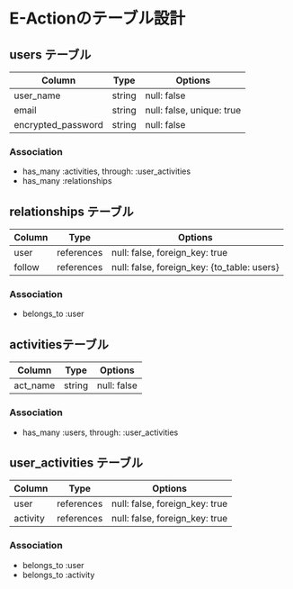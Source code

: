 # E-Actionのテーブル設計

## users テーブル

| Column             | Type   | Options                   |
| ------------------ | ------ | ------------------------- |
| user_name          | string | null: false               |
| email              | string | null: false, unique: true |
| encrypted_password | string | null: false               |

### Association

- has_many :activities, through: :user_activities
- has_many :relationships

## relationships テーブル

| Column      | Type       | Options                                     |
| ------------| ---------- | ------------------------------------------- |
| user        | references | null: false, foreign_key: true              |
| follow      | references | null: false, foreign_key: {to_table: users} |

### Association

- belongs_to :user

## activitiesテーブル

| Column     | Type       | Options             |
| ---------- | ---------- | ------------------- |
| act_name   | string     | null: false         |

### Association

- has_many :users, through: :user_activities

## user_activities テーブル

| Column   | Type       | Options                        |
| -------- | ---------- | ------------------------------ |
| user     | references | null: false, foreign_key: true |
| activity | references | null: false, foreign_key: true |

### Association

- belongs_to :user
- belongs_to :activity